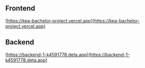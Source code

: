 ## Frontend

[https://kea-bachelor-project.vercel.app](https://kea-bachelor-project.vercel.app)

## Backend

[https://backend-1-k4591778.deta.app](https://backend-1-k4591778.deta.app)
